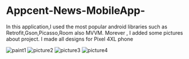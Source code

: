 # Appcent-News-MobileApp-
In this application,I used the most popular android libraries such as Retrofit,Gson,Picasso,Room also MVVM.
Morever , I added some pictures about project.
I made all designs for Pixel 4XL phone



![paint1](https://user-images.githubusercontent.com/79268497/118075957-c5930380-b3b9-11eb-8af9-8f0a5dc41fc8.png)
![picture2](https://user-images.githubusercontent.com/79268497/118075961-c75cc700-b3b9-11eb-88c7-21cb4074127e.png)
![picture3](https://user-images.githubusercontent.com/79268497/118075964-c9268a80-b3b9-11eb-9326-7b4a68b58cf8.png)
![picture4](https://user-images.githubusercontent.com/79268497/118075969-caf04e00-b3b9-11eb-98bf-8c239a9dc520.png)
